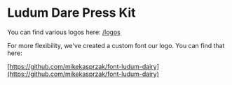 # Ludum Dare Press Kit
You can find various logos here: [/logos](logos)

For more flexibility, we've created a custom font our logo. You can find that here:

[https://github.com/mikekasprzak/font-ludum-dairy](https://github.com/mikekasprzak/font-ludum-dairy)
